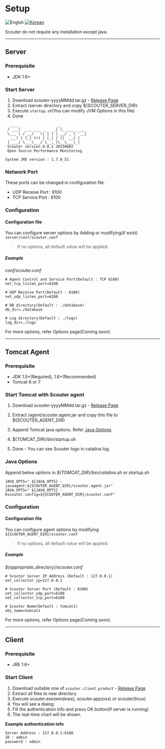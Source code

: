 # Setup
![Englsh](https://img.shields.io/badge/language-English-red.svg) [![Korean](https://img.shields.io/badge/language-Korean-blue.svg)](Setup_kr.md)

Scouter do not require any installation except java.

***


## Server

### Prerequisite
* JDK 1.6+

### Start Server
1. Download scouter-yyyyMMdd.tar.gz - [Release Page](https://github.com/scouter-project/scouter/releases)
2. Extract /server directory and copy ${SCOUTER_SERVER_DIR}
3. Execute `startup.sh`(You can modify JVM Options in this file)
4. Done

```
  ____                  _
 / ___|  ___ ___  _   _| |_ ___ _ __
 \___ \ / __/   \| | | | __/ _ \ '__|
  ___) | (_| (+) | |_| | ||  __/ |
 |____/ \___\___/ \__,_|\__\___|_|
 Scouter version 0.0.1 20150602
 Open Source Performance Monitoring

System JRE version : 1.7.0_51
```
### Network Port
These ports can be changed in configuration file.
* UDP Receive Port : 6100
* TCP Service Port : 6100

### Configuration

#### Configuration file
You can configure server options by Adding or modifying(if exist) `server/conf/scouter.conf`
>If no options, all default value will be applied.

##### Example
*conf/scouter.conf*
```
# Agent Control and Service Port(Default : TCP 6100)
net_tcp_listen_port=6100

# UDP Receive Port(Default : 6100)
net_udp_listen_port=6100

# DB directory(Default : ./database)
db_dir=./database

# Log directory(Default : ./logs)
log_dir=./logs
```
For more options, refer Options page(Coming soon).
***


## Tomcat Agent
### Prerequisite
* JDK 1.5+(Required), 1.6+(Recommended)
* Tomcat 6 or 7

### Start Tomcat with Scouter agent
1. Download scouter-yyyyMMdd.tar.gz - [Release Page](https://github.com/scouter-project/scouter/releases)
2. Extract /agent/scouter.agent.jar and copy this file to ${SCOUTER_AGENT_DIR}
3. Append Tomcat java options. Refer [Java Options](#java-options)

4. ${TOMCAT_DIR}/bin/startup.sh
5. Done - You can see Scouter logo in catalina log.

### Java Options
Append below options in *${TOMCAT_DIR}/bin/catalina.sh or startup.sh*
```
JAVA_OPTS=" ${JAVA_OPTS} -javaagent:${SCOUTER_AGENT_DIR}/scouter.agent.jar"
JAVA_OPTS=" ${JAVA_OPTS} -Dscouter.config=${SCOUTER_AGENT_DIR}/scouter.conf"
```

### Configuration

#### Configuration file
You can configure agent options by modifying `${SCOUTER_AGENT_DIR}/scouter.conf`
>If no options, all default value will be applied.

##### Example
*${appropriate_directory}/scouter.conf*
```
# Scouter Server IP Address (Default : 127.0.0.1)
net_collector_ip=127.0.0.1

# Scouter Server Port (Default : 6100)
net_collector_udp_port=6100
net_collector_tcp_port=6100

# Scouter Name(Default : tomcat1)
obj_name=tomcat1
```
For more options, refer Options page(Coming soon).
***

## Client
### Prerequisite
* JRE 1.6+

### Start Client
1. Download suitable one of `scouter.client.product` - [Release Page](https://github.com/scouter-project/scouter/releases)
2. Extract all files to new directory
3. Execute scouter.exe(windows), scouter.app(osx) or scouter(linux)
4. You will see a dialog
5. Fill the authentication info and press OK button(If server is running)
6. The real-time chart will be shown.

**Example authentication info**
```
Server Address : 127.0.0.1:6100
ID : admin
password : admin
```